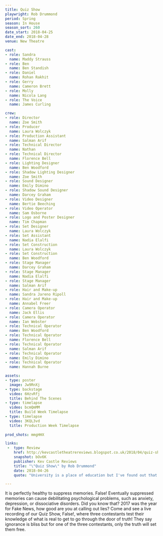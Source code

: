 ```yaml
---
title: Quiz Show
playwright: Rob Drummond
period: Spring
season: In House
season_sort: 260
date_start: 2018-04-25
date_end: 2018-04-28
venue: New Theatre

cast:
- role: Sandra
  name: Maddy Strauss
- role: Ben
  name: Ben Standish
- role: Daniel
  name: Rohan Rakhit
- role: Gerry
  name: Cameron Brett
- role: Molly
  name: Nicola Lang
- role: The Voice
  name: James Curling

crew:
- role: Director
  name: Zoe Smith 
- role: Producer
  name: Laura Wolczyk
- role: Production Assistant
  name: Salman Arif 
- role: Technical Director
  name: Nathan
- role: Technical Director
  name: Florence Bell
- role: Lighting Designer
  name: Ben Woodford
- role: Shadow Lighting Designer
  name: Zoe Smith
- role: Sound Designer
  name: Emily Dimino
- role: Shadow Sound Designer
  name: Darcey Graham
- role: Video Designer
  name: Bertie Beeching
- role: Video Operator
  name: Sam Osborne
- role: Logo and Poster Designer
  name: Tim Chapman
- role: Set Designer
  name: Laura Wolczyk
- role: Set Assistant
  name: Nadia Elalfi
- role: Set Construction
  name: Laura Wolczyk
- role: Set Construction
  name: Ben Woodford
- role: Stage Manager
  name: Darcey Graham
- role: Stage Manager
  name: Nadia Elalfi
- role: Stage Manager
  name: Salman Arif
- role: Hair and Make-up
  name: Sandra Jareno Ripoll
- role: Hair and Make-up
  name: Annabel Freer
- role: Camera Operator
  name: Jack Ellis
- role: Camera Operator
  name: Ian Webster
- role: Technical Operator
  name: Ben Woodford
- role: Technical Operator
  name: Florence Bell
- role: Technical Operator
  name: Salman Arif
- role: Technical Operator
  name: Emily Dimino
- role: Technical Operator
  name: Hannah Burne

assets:
- type: poster
  image: Jw9RnXj
- type: backstage
  video: 6HzvRfj
  title: Behind The Scenes
- type: timelapse
  video: bcmQmMM
  title: Build Week Timelapse
- type: timelapse
  video: 3KQL3vd
  title: Production Week Timelapse
  
prod_shots: mmgHHX

links:
 -  type: Review
    href: http://kevcastletheatrereviews.blogspot.co.uk/2018/04/quiz-show-by-rob-drummond-nottingham.html
    snapshot: bOv6K
    publisher: Kev Castle Reviews
    title: "\"Quiz Show\" by Rob Drummond"
    date: 2018-04-26
    quote: "University is a place of education but I've found out that my theatrical education has been expanded by talented groups like these with people who can fit in with any local theatre group and would be a boon to any production, be it in the spotlight or behind the scenes."

---
```


It is perfectly healthy to suppress memories. False! Eventually suppressed memories can cause debilitating psychological problems, such as anxiety, depression, or dissociative disorders. Did you know that? 2017 was the year for Fake News, how good are you at calling out lies? Come and see a live recording of our Quiz Show, False!, where three contestants test their knowledge of what is real to get to go through the door of truth! They say ignorance is bliss but for one of the three contestants, only the truth will set them free.
